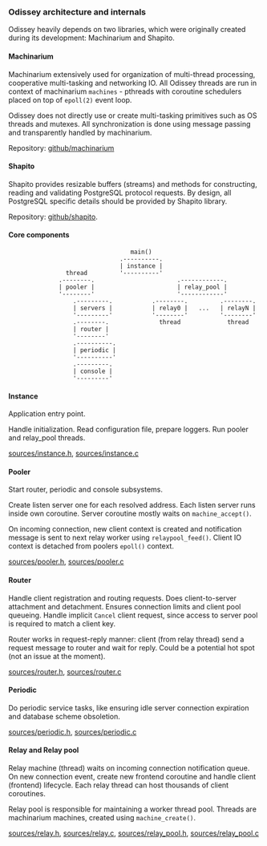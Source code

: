 
### Odissey architecture and internals

Odissey heavily depends on two libraries, which were originally created during its
development: Machinarium and Shapito.

#### Machinarium

Machinarium extensively used for organization of multi-thread processing, cooperative multi-tasking
and networking IO. All Odissey threads are run in context of machinarium `machines` -
pthreads with coroutine schedulers placed on top of `epoll(2)` event loop.

Odissey does not directly use or create multi-tasking primitives such as OS threads and mutexes.
All synchronization is done using message passing and transparently handled by machinarium.

Repository: [github/machinarium](https://github.yandex-team.ru/pmwkaa/machinarium)

#### Shapito

Shapito provides resizable buffers (streams) and methods for constructing, reading and validating
PostgreSQL protocol requests. By design, all PostgreSQL specific details should be provided by
Shapito library.

Repository: [github/shapito](https://github.yandex-team.ru/pmwkaa/shapito).

#### Core components

									  main()
								   .----------.
								   | instance |
					thread         '----------'
				  .--------.                       .------------.
				  | pooler |                       | relay_pool |
				  '--------'                       '------------'
					  .---------.           .--------.         .--------.
					  | servers |           | relay0 |   ...   | relayN |
					  '---------'           '--------'         '--------'
					  .--------.              thread             thread
					  | router |
					  '--------'
					  .----------.
					  | periodic |
					  '----------'
					  .---------.
					  | console |
					  '---------'

#### Instance

Application entry point.

Handle initialization. Read configuration file, prepare loggers.
Run pooler and relay\_pool threads.

[sources/instance.h](sources/instance.h), [sources/instance.c](sources/instance.c)

#### Pooler

Start router, periodic and console subsystems.

Create listen server one for each resolved address. Each listen server runs inside own coroutine.
Server coroutine mostly waits on `machine_accept()`.

On incoming connection, new client context is created and notification message is sent to next
relay worker using `relaypool_feed()`. Client IO context is detached from poolers `epoll()` context.

[sources/pooler.h](sources/pooler.h), [sources/pooler.c](sources/pooler.c)

#### Router

Handle client registration and routing requests. Does client-to-server attachment and detachment.
Ensures connection limits and client pool queueing. Handle implicit `Cancel` client request, since access
to server pool is required to match a client key.

Router works in request-reply manner: client (from relay thread) send a request message to
router and wait for reply. Could be a potential hot spot (not an issue at the moment).

[sources/router.h](sources/router.h), [sources/router.c](sources/router.c)

#### Periodic

Do periodic service tasks, like ensuring idle server connection expiration and
database scheme obsoletion.

[sources/periodic.h](sources/periodic.h), [sources/periodic.c](sources/periodic.c)

#### Relay and Relay pool

Relay machine (thread) waits on incoming connection notification queue. On new connection event,
create new frontend coroutine and handle client (frontend) lifecycle. Each relay thread can host
thousands of client coroutines.

Relay pool is responsible for maintaining a worker thread pool. Threads are machinarium machines,
created using `machine_create()`.

[sources/relay.h](sources/relay.h), [sources/relay.c](sources/relay.c),
[sources/relay_pool.h](sources/relay_pool.h), [sources/relay_pool.c](sources/relay_pool.c)

